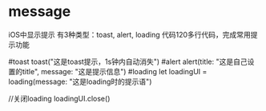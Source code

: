# message
iOS中显示提示
有3种类型：toast, alert, loading
代码120多行代码，完成常用提示功能

#toast
toast("这是toast提示，1s钟内自动消失")
#alert
alert(title: "这是自己设置的title", message: "这是提示信息")
#loading
let loadingUI = loading(message: "这是loading时的提示语")

//关闭loading
loadingUI.close()
